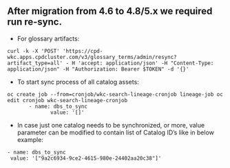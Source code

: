 ## After migration from 4.6 to 4.8/5.x we required run re-sync.

- For glossary artifacts:
```
curl -k -X 'POST' 'https://cpd- wkc.apps.cpdcluster.com/v3/glossary_terms/admin/resync?artifact_type=all' - H 'accept: application/json' -H "Content-Type: application/json" -H "Authorization: Bearer $TOKEN" -d '{}' 
```
- To start sync process of all catalog assets:
```
oc create job --from=cronjob/wkc-search-lineage-cronjob lineage-job oc edit cronjob wkc-search-lineage-cronjob 
       - name: dbs_to_sync
              value: '[]'
```
- In case just one catalog needs to be synchronized, or more, value parameter can be modified to contain list of Catalog ID’s like in below example:
```
- name: dbs_to_sync
 value: '["9a2c6934-9ce2-4615-980e-24402aa20c38"]'
```

